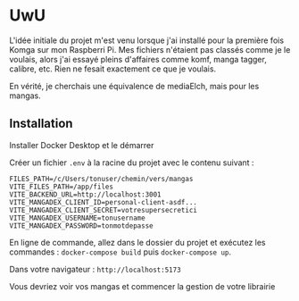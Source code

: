 # UwU

L'idée initiale du projet m'est venu lorsque j'ai installé pour la première fois Komga sur mon Raspberri Pi. Mes fichiers n'étaient pas classés comme je le voulais, alors j'ai essayé pleins d'affaires comme komf, manga tagger, calibre, etc. Rien ne fesait exactement ce que je voulais.

En vérité, je cherchais une équivalence de mediaElch, mais pour les mangas.

## Installation

Installer Docker Desktop et le démarrer

Créer un fichier `.env` à la racine du projet avec le contenu suivant :

```
FILES_PATH=/c/Users/tonuser/chemin/vers/mangas
VITE_FILES_PATH=/app/files
VITE_BACKEND_URL=http://localhost:3001
VITE_MANGADEX_CLIENT_ID=personal-client-asdf...
VITE_MANGADEX_CLIENT_SECRET=votresupersecretici
VITE_MANGADEX_USERNAME=tonusername
VITE_MANGADEX_PASSWORD=tonmotdepasse
```

En ligne de commande, allez dans le dossier du projet et exécutez les commandes : `docker-compose build` puis `docker-compose up`.

Dans votre navigateur : `http://localhost:5173`

Vous devriez voir vos mangas et commencer la gestion de votre librairie
